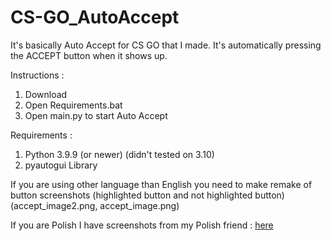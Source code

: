 # CS-GO_AutoAccept
It's basically Auto Accept for CS GO that I made. It's automatically pressing the ACCEPT button when it shows up.

Instructions :
1. Download
2. Open Requirements.bat
3. Open main.py to start Auto Accept

Requirements :
1. Python 3.9.9 (or newer) (didn't tested on 3.10)
2. pyautogui Library

If you are using other language than English you need to make remake of button screenshots (highlighted button and not highlighted button) (accept_image2.png, accept_image.png)

If you are Polish I have screenshots from my Polish friend : [here](https://github.com/banbuskox/CS-GO_AutoAccept/tree/main/CSGO-AutoAccept/Polish%20Buttons)
